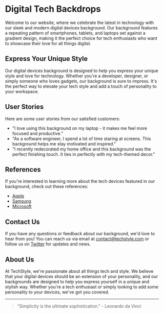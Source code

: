 <!--font:Poppins-->

# Digital Tech Backdrops

Welcome to our website, where we celebrate the latest in technology with our sleek and modern digital devices background. Our background features a repeating pattern of smartphones, tablets, and laptops set against a gradient design, making it the perfect choice for tech enthusiasts who want to showcase their love for all things digital.

## Express Your Unique Style

Our digital devices background is designed to help you express your unique style and love for technology. Whether you're a developer, designer, or simply someone who loves gadgets, our background is sure to impress. It's the perfect way to elevate your tech style and add a touch of personality to your workspace.

## User Stories

Here are some user stories from our satisfied customers:

- "I love using this background on my laptop - it makes me feel more focused and productive."
- "As a software engineer, I spend a lot of time staring at screens. This background helps me stay motivated and inspired."
- "I recently redecorated my home office and this background was the perfect finishing touch. It ties in perfectly with my tech-themed decor."

## References

If you're interested in learning more about the tech devices featured in our background, check out these references:

- [Apple](#apple)
- [Samsung](#samsung)
- [Microsoft](#microsoft)

## Contact Us

If you have any questions or feedback about our background, we'd love to hear from you! You can reach us via email at [contact@techstyle.com](mailto:contact@techstyle.com) or follow us on [Twitter](#twitter) for updates and news.

## About Us

At TechStyle, we're passionate about all things tech and style. We believe that your digital devices should be an extension of your personality, and our backgrounds are designed to help you express yourself in a unique and stylish way. Whether you're a tech enthusiast or simply looking to add some personality to your devices, we've got you covered.

---

> "Simplicity is the ultimate sophistication." - Leonardo da Vinci

<!--

Write me content for website with wallpaper which alt text is:

"A wallpaper featuring a repeating pattern of sleek and modern digital devices, such as smartphones, tablets, and laptops, set against a gradient background."

The name/title of the page should not be 1:1 copy of the alt text but rather a real content of the website which is using this wallpaper.

- Use markdown format 
- Start with heading
- Heading should be short and concise
- The content should look like a real website 
- The website should not be about the wallpaper, wallpaper is just a related background
- Heading should be contain work "wallpaper" or "background"
- Include real sections like references, contact, user stories, etc. use things relevant to the page purpose.
- Feel free to use structure like headings, bullets, numbering, blockquotes, paragraphs, horizontal lines, etc.
- You can use formatting like bold or _italic_
- You can include UTF-8 emojis
- Links should be only #hash anchors (and you can refer to the document itself)
- Do not include images


---


# Digital Devices Wallpaper Background for Tech Enthusiasts

Welcome to our website, where we celebrate the latest in technology with a sleek and modern digital devices wallpaper background. Our wallpaper features a repeating pattern of smartphones, tablets, and laptops set against a gradient background, making it the perfect choice for tech enthusiasts who want to showcase their love for all things digital.

## User Stories

Our wallpaper has been designed with tech enthusiasts in mind, so whether you're a developer, designer, or simply someone who loves gadgets, our wallpaper is sure to impress. Here are some user stories from our satisfied customers:

- "I love using this wallpaper on my laptop - it's a great conversation starter when I'm working in coffee shops!"
- "As a software engineer, I spend a lot of time staring at screens. This wallpaper adds a touch of personality to my workspace."
- "I recently redecorated my home office and this wallpaper was the perfect finishing touch. It ties in perfectly with my tech-themed decor."

## References

If you're interested in learning more about the digital devices featured in our wallpaper, check out these references:

- [Apple](#apple)
- [Samsung](#samsung)
- [Microsoft](#microsoft)

## Contact Us

If you have any questions or feedback about our wallpaper, we'd love to hear from you! You can reach us via email at [contact@techwallpaper.com](mailto:contact@techwallpaper.com) or follow us on [Twitter](#twitter) for updates and news.

## About Us

At Tech Wallpaper, we're passionate about all things tech. We believe that your digital devices should be an extension of your personality, and our wallpapers are designed to help you express yourself in a unique and stylish way. Whether you're a tech enthusiast or simply looking to add some personality to your devices, we've got you covered.

---

> "The best way to predict the future is to invent it." - Alan Kay


---


Heading should not include word "wallpaper". The website should not be about the wallpaper itself, wallpaper is just a related background, rewrite whole content.


---


# Tech Devices Wallpaper for a Modern and Stylish Look

Welcome to our website, where we celebrate the latest in technology with our sleek and modern tech devices wallpaper. Our wallpaper features a repeating pattern of smartphones, tablets, and laptops set against a gradient background, making it the perfect choice for tech enthusiasts who want to showcase their love for all things digital.

## Express Your Style with Our Wallpaper

Our tech devices wallpaper is designed to help you express your unique style and love for technology. Whether you're a developer, designer, or simply someone who loves gadgets, our wallpaper is sure to impress. It's the perfect finishing touch for your digital devices and adds a touch of personality to your workspace.

## User Stories

Here are some user stories from our satisfied customers:

- "I love using this wallpaper on my laptop - it gives me a sense of professionalism and style."
- "As a software engineer, I spend a lot of time staring at screens. This wallpaper helps me stay motivated and inspired."
- "I recently redecorated my home office and this wallpaper was the perfect addition. It ties in perfectly with my tech-themed decor."

## References

If you're interested in learning more about the tech devices featured in our wallpaper, check out these references:

- [Apple](#apple)
- [Samsung](#samsung)
- [Microsoft](#microsoft)

## Contact Us

If you have any questions or feedback about our wallpaper, we'd love to hear from you! You can reach us via email at [contact@techwallpaper.com](mailto:contact@techwallpaper.com) or follow us on [Twitter](#twitter) for updates and news.

## About Us

At Tech Wallpaper, we're passionate about all things tech. We believe that your digital devices should be an extension of your personality, and our wallpapers are designed to help you express yourself in a unique and stylish way. Whether you're a tech enthusiast or simply looking to add some personality to your devices, we've got you covered.

---

> "Innovation distinguishes between a leader and a follower." - Steve Jobs


---


Heading should not include word "wallpaper". The website should not be about the wallpaper itself, wallpaper is just a related background, rewrite whole content.


---


# Elevate Your Tech Style with Our Digital Devices Wallpaper

Welcome to our website, where we celebrate the latest in technology with our sleek and modern digital devices wallpaper. Our wallpaper features a repeating pattern of smartphones, tablets, and laptops set against a gradient background, making it the perfect choice for tech enthusiasts who want to showcase their love for all things digital.

## Express Your Unique Style

Our digital devices wallpaper is designed to help you express your unique style and love for technology. Whether you're a developer, designer, or simply someone who loves gadgets, our wallpaper is sure to impress. It's the perfect way to elevate your tech style and add a touch of personality to your workspace.

## User Stories

Here are some user stories from our satisfied customers:

- "I love using this wallpaper on my laptop - it makes me feel more productive and focused."
- "As a software engineer, I spend a lot of time staring at screens. This wallpaper helps me stay motivated and inspired."
- "I recently redecorated my home office and this wallpaper was the perfect finishing touch. It ties in perfectly with my tech-themed decor."

## References

If you're interested in learning more about the tech devices featured in our wallpaper, check out these references:

- [Apple](#apple)
- [Samsung](#samsung)
- [Microsoft](#microsoft)

## Contact Us

If you have any questions or feedback about our wallpaper, we'd love to hear from you! You can reach us via email at [contact@techstyle.com](mailto:contact@techstyle.com) or follow us on [Twitter](#twitter) for updates and news.

## About Us

At TechStyle, we're passionate about all things tech and style. We believe that your digital devices should be an extension of your personality, and our wallpapers are designed to help you express yourself in a unique and stylish way. Whether you're a tech enthusiast or simply looking to add some personality to your devices, we've got you covered.

---

> "Design is not just what it looks like and feels like. Design is how it works." - Steve Jobs


---


Heading should not include word "wallpaper". The website should not be about the wallpaper itself, wallpaper is just a related background, rewrite whole content.


---


# Elevate Your Tech Style with Our Digital Devices Background

Welcome to our website, where we celebrate the latest in technology with our sleek and modern digital devices background. Our background features a repeating pattern of smartphones, tablets, and laptops set against a gradient design, making it the perfect choice for tech enthusiasts who want to showcase their love for all things digital.

## Express Your Unique Style

Our digital devices background is designed to help you express your unique style and love for technology. Whether you're a developer, designer, or simply someone who loves gadgets, our background is sure to impress. It's the perfect way to elevate your tech style and add a touch of personality to your workspace.

## User Stories

Here are some user stories from our satisfied customers:

- "I love using this background on my laptop - it makes me feel more focused and productive."
- "As a software engineer, I spend a lot of time staring at screens. This background helps me stay motivated and inspired."
- "I recently redecorated my home office and this background was the perfect finishing touch. It ties in perfectly with my tech-themed decor."

## References

If you're interested in learning more about the tech devices featured in our background, check out these references:

- [Apple](#apple)
- [Samsung](#samsung)
- [Microsoft](#microsoft)

## Contact Us

If you have any questions or feedback about our background, we'd love to hear from you! You can reach us via email at [contact@techstyle.com](mailto:contact@techstyle.com) or follow us on [Twitter](#twitter) for updates and news.

## About Us

At TechStyle, we're passionate about all things tech and style. We believe that your digital devices should be an extension of your personality, and our backgrounds are designed to help you express yourself in a unique and stylish way. Whether you're a tech enthusiast or simply looking to add some personality to your devices, we've got you covered.

---

> "Simplicity is the ultimate sophistication." - Leonardo da Vinci


---


Write me a Google font which is best fitting for the website.

Pick from the list:
- Montserrat
- Playfair Display
- Raleway
- Great Vibes
- Roboto
- Orbitron
- Lobster
- Poppins
- Lato
- IBM Plex Sans
- Inter
- Dancing Script
- Open Sans
- Exo 2
- Alegreya
- Barlow Condensed
- Futura


Write just the font name nothing else.


---


Poppins

-->
